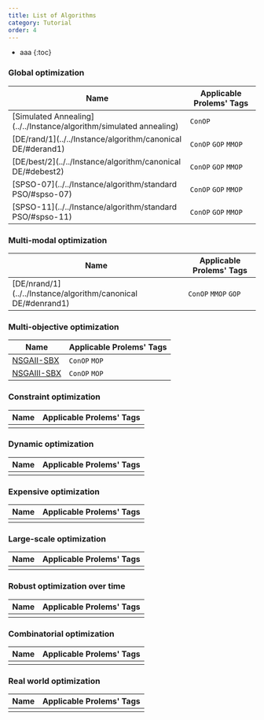```yaml
---
title: List of Algorithms
category: Tutorial
order: 4
---
```

- aaa
{:toc}

### Global optimization

|Name|Applicable Prolems' Tags|
|-|-|
|[Simulated Annealing](../../Instance/algorithm/simulated annealing)|`ConOP`|
|[DE/rand/1](../../Instance/algorithm/canonical DE/#derand1)|`ConOP` `GOP` `MMOP`|
|[DE/best/2](../../Instance/algorithm/canonical DE/#debest2)|`ConOP` `GOP` `MMOP`|
|[SPSO-07](../../Instance/algorithm/standard PSO/#spso-07)|`ConOP` `GOP` `MMOP`|
|[SPSO-11](../../Instance/algorithm/standard PSO/#spso-11)|`ConOP` `GOP` `MMOP`|

### Multi-modal optimization

|Name|Applicable Prolems' Tags|
|-|-|
|[DE/nrand/1](../../Instance/algorithm/canonical DE/#denrand1)|`ConOP` `MMOP` `GOP`|

### Multi-objective optimization

|Name|Applicable Prolems' Tags|
|-|-|
|[NSGAII-SBX](../../Instance/algorithm/NSGAII/#nsgaii-sbx)|`ConOP` `MOP` |
|[NSGAIII-SBX](../../Instance/algorithm/NSGAIII/#nsgaiii-sbx)|`ConOP` `MOP`|

### Constraint optimization

|Name|Applicable Prolems' Tags|
|-|-|
|||

### Dynamic optimization

|Name|Applicable Prolems' Tags|
|-|-|
|||

### Expensive optimization

|Name|Applicable Prolems' Tags|
|-|-|
|||

### Large-scale optimization

|Name|Applicable Prolems' Tags|
|-|-|
|||

### Robust optimization over time

|Name|Applicable Prolems' Tags|
|-|-|
|||

### Combinatorial optimization

|Name|Applicable Prolems' Tags|
|-|-|
|||

### Real world optimization

|Name|Applicable Prolems' Tags|
|-|-|
|||